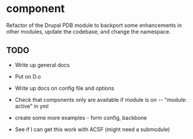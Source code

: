 # component
Refactor of the Drupal PDB module to backport some enhancements in other 
modules, update the codebase, and change the namespace.

## TODO
- Write up general docs
- Put on D.o
- Write up docs on config file and options
- Check that components only are available if module is on 
-- "module: active" in yml
- create some more examples - form config, backbone

- See if I can get this work with ACSF (might need a submodule)
